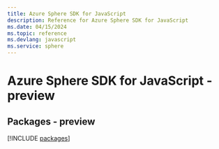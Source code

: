 ```yaml
---
title: Azure Sphere SDK for JavaScript
description: Reference for Azure Sphere SDK for JavaScript
ms.date: 04/15/2024
ms.topic: reference
ms.devlang: javascript
ms.service: sphere
---
```

# Azure Sphere SDK for JavaScript - preview
## Packages - preview
[!INCLUDE [packages](sphere-index.md)]